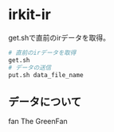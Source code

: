# irkit-ir

get.shで直前のirデータを取得。

```sh
# 直前のirデータを取得
get.sh
# データの送信
put.sh data_file_name
```

## データについて

fan The GreenFan
